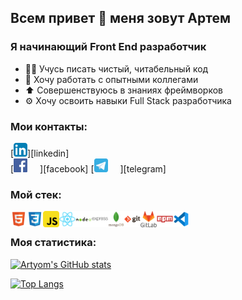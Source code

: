## Всем привет 👋 меня зовут Артем

### Я начинающий Front End разработчик
- 👨‍💻 Учусь писать чистый, читабельный код
- 🤝 Хочу работать с опытными коллегами
- ⬆️ Совершенствуюсь в знаниях фреймворков
- ⚙️ Хочу освоить навыки Full Stack разработчика

### Мои контакты:

<div style="padding-right: 20px">[<img aling="left" alt="linkedin" target="_blank" width="22px" src="./icons/iconfinder-linkedin.svg" />][linkedin]</div>
[<img aling="left" style="padding-right: 20px" alt="facebook" target="_blank" width="22px" src="./icons/Facebook_icon.svg" />][facebook]
[<img aling="left" style="padding-right: 20px" alt="telegram" target="_blank" width="22px" src="./icons/telegram_icon_130816.svg" />][telegram]
<br />

### Мой стек:

<img align="left" alt="html" width="26px" src="./icons/file_type_html_icon_130541.svg" />
<img align="left" alt="css" width="26px" src="./icons/file_type_css_icon_130661.svg" />
<img align="left" alt="js" width="26px" src="./icons/javascript_icon_130900.svg" />
<img align="left" alt="react" width="26px" src="./icons/react_original_logo_icon_146374.svg" />
<img align="left" alt="node" width="26px" src="./icons/nodejs_original_wordmark_logo_icon_146412.svg" />
<img align="left" alt="express" width="26px" src="./icons/express_original_wordmark_logo_icon_146528.svg" />
<img align="left" alt="mongo" width="26px" src="./icons/mongodb_original_wordmark_logo_icon_146425.svg" />
<img align="left" alt="git" width="26px" src="./icons/git_original_wordmark_logo_icon_146510.svg" />
<img align="left" alt="gitlab" width="26px" src="./icons/gitlab_original_wordmark_logo_icon_146504.svg" />
<img align="left" alt="npm" width="26px" src="./icons/npm_original_wordmark_logo_icon_146402.svg" />
<img align="left" alt="vscode" width="26px" src="./icons/file_type_vscode_icon_130084.svg" />
<br />

### Моя статистика:

[![Artyom's GitHub stats](https://github-readme-stats.vercel.app/api?username=artknz&count_private=true&show_icons=true)](https://github.com/anuraghazra/github-readme-stats)

[![Top Langs](https://github-readme-stats.vercel.app/api/top-langs/?username=artknz&layout=compact)](https://github.com/anuraghazra/github-readme-stats)

[linkedin]: https://www.linkedin.com/in/artyomknyazev
[facebook]: https://www.facebook.com/artyom.knz
[telegram]: https://t.me/a_knyazev
